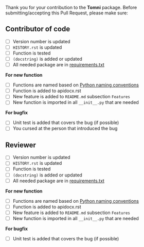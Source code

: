 Thank you for your contribution to the **Tomni** package.
Before submitting/accepting this Pull Request, please make sure:

## Contributor of code

- [ ] Version number is updated
- [ ] `HISTORY.rst` is updated
- [ ] Function is tested
- [ ] `(docstring)` is added or updated
- [ ] All needed package are in [requirements.txt](requirements.txt)

**For new function**

- [ ] Functions are named based on [Python naming conventions](https://visualgit.readthedocs.io/en/latest/pages/naming_convention.html)
- [ ] Function is added to apidocx.rst
- [ ] New feature is added to `README.md` subsection `Features`
- [ ] New function is imported in all `__init__.py` that are needed

**For bugfix**
- [ ] Unit test is added that covers the bug (if possible)
- [ ] You cursed at the person that introduced the bug

## Reviewer

- [ ] Version number is updated
- [ ] `HISTORY.rst` is updated
- [ ] Function is tested
- [ ] `(docstring)` is added or updated
- [ ] All needed package are in [requirements.txt](requirements.txt)

**For new function**

- [ ] Functions are named based on [Python naming conventions](https://visualgit.readthedocs.io/en/latest/pages/naming_convention.html)
- [ ] Function is added to apidocx.rst
- [ ] New feature is added to `README.md` subsection `Features`
- [ ] New function is imported in all `__init__.py` that are needed

**For bugfix**
- [ ] Unit test is added that covers the bug (if possible)
